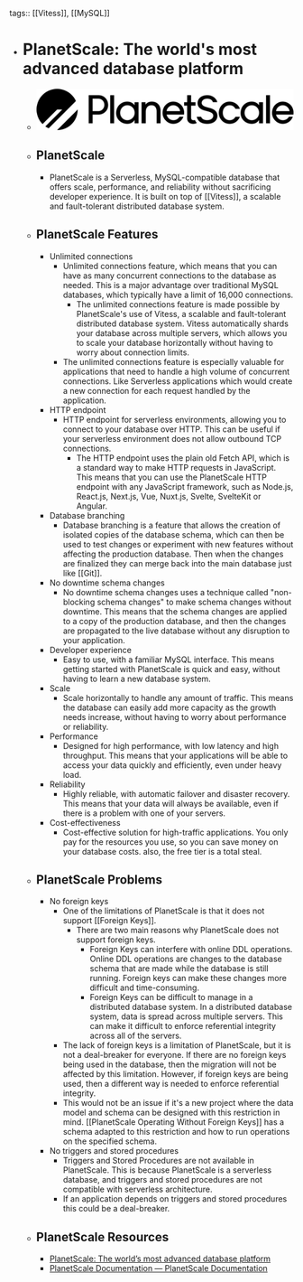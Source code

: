 tags:: [[Vitess]], [[MySQL]]

- # PlanetScale: The world's most advanced database platform
	- ![planetscale.png](../assets/planetscale_1687868894764_0.png)
	- ## PlanetScale
		- PlanetScale is a Serverless, MySQL-compatible database that offers scale, performance, and reliability without sacrificing developer experience. It is built on top of [[Vitess]], a scalable and fault-tolerant distributed database system.
	- ## PlanetScale Features
		- Unlimited connections
			- Unlimited connections feature, which means that you can have as many concurrent connections to the database as needed. This is a major advantage over traditional MySQL databases, which typically have a limit of 16,000 connections.
				- The unlimited connections feature is made possible by PlanetScale's use of Vitess, a scalable and fault-tolerant distributed database system. Vitess automatically shards your database across multiple servers, which allows you to scale your database horizontally without having to worry about connection limits.
			- The unlimited connections feature is especially valuable for applications that need to handle a high volume of concurrent connections. Like Serverless applications which would create a new connection for each request handled by the application.
		- HTTP endpoint
			- HTTP endpoint for serverless environments, allowing you to connect to your database over HTTP. This can be useful if your serverless environment does not allow outbound TCP connections.
				- The HTTP endpoint uses the plain old Fetch API, which is a standard way to make HTTP requests in JavaScript. This means that you can use the PlanetScale HTTP endpoint with any JavaScript framework, such as Node.js, React.js,  Next.js, Vue, Nuxt.js, Svelte, SvelteKit or Angular.
		- Database branching
			- Database branching is a feature that allows the creation of isolated copies of the database schema, which can then be used to test changes or experiment with new features without affecting the production database. Then when the changes are finalized they can merge back into the main database just like [[Git]].
		- No downtime schema changes
			- No downtime schema changes uses a technique called "non-blocking schema changes" to make schema changes without downtime. This means that the schema changes are applied to a copy of the production database, and then the changes are propagated to the live database without any disruption to your application.
		- Developer experience
			- Easy to use, with a familiar MySQL interface. This means getting started with PlanetScale is quick and easy, without having to learn a new database system.
		- Scale
			- Scale horizontally to handle any amount of traffic. This means the database can easily add more capacity as the growth needs increase, without having to worry about performance or reliability.
		- Performance
			- Designed for high performance, with low latency and high throughput. This means that your applications will be able to access your data quickly and efficiently, even under heavy load.
		- Reliability
			- Highly reliable, with automatic failover and disaster recovery. This means that your data will always be available, even if there is a problem with one of your servers.
		- Cost-effectiveness
			- Cost-effective solution for high-traffic applications. You only pay for the resources you use, so you can save money on your database costs. also, the free tier is a total steal.
	- ## PlanetScale Problems
		- No foreign keys
			- One of the limitations of PlanetScale is that it does not support [[Foreign Keys]].
				- There are two main reasons why PlanetScale does not support foreign keys.
					- Foreign Keys can interfere with online DDL operations. Online DDL operations are changes to the database schema that are made while the database is still running. Foreign keys can make these changes more difficult and time-consuming.
					- Foreign Keys can be difficult to manage in a distributed database system. In a distributed database system, data is spread across multiple servers. This can make it difficult to enforce referential integrity across all of the servers.
			- The lack of foreign keys is a limitation of PlanetScale, but it is not a deal-breaker for everyone. If there are no foreign keys being used in the database, then the migration will not be affected by this limitation. However, if foreign keys are being used, then a different way is needed to enforce referential integrity.
			- This would not be an issue if it's a new project where the data model and schema can be designed with this restriction in mind. [[PlanetScale Operating Without Foreign Keys]] has a schema adapted to this restriction and how to run operations on the specified schema.
		- No triggers and stored procedures
			- Triggers and Stored Procedures are not available in PlanetScale. This is because PlanetScale is a serverless database, and triggers and stored procedures are not compatible with serverless architecture.
			- If an application depends on triggers and stored procedures this could be a deal-breaker.
	- ## PlanetScale Resources
		- [PlanetScale: The world’s most advanced database platform](https://planetscale.com/)
		- [PlanetScale Documentation — PlanetScale Documentation](https://planetscale.com/docs)